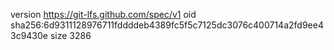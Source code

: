 version https://git-lfs.github.com/spec/v1
oid sha256:6d9311128976711fddddeb4389fc5f5c7125dc3076c400714a2fd9ee43c9430e
size 3286
